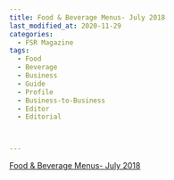 ```yaml
---
title: Food & Beverage Menus- July 2018
last_modified_at: 2020-11-29
categories:
  - FSR Magazine
tags:
  - Food
  - Beverage
  - Business
  - Guide
  - Profile
  - Business-to-Business
  - Editor
  - Editorial 



---
```


[Food & Beverage Menus- July 2018](http://www.omagdigital.com/publication/?i=506575&ver=html5&p=19)
